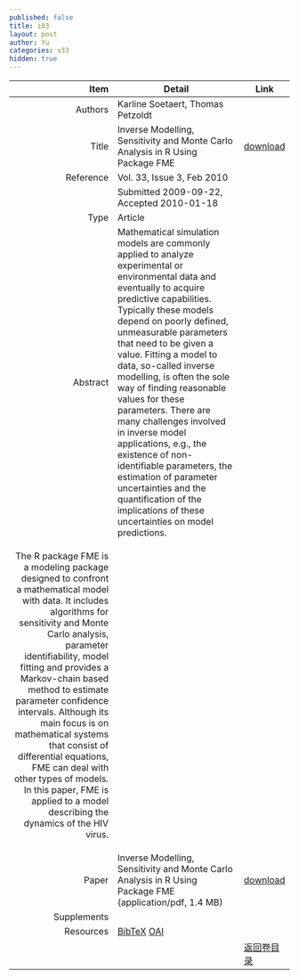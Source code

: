 ```yaml
---
published: false
title: i03
layout: post
author: Yu
categories: v33
hidden: true
---
```


| Item | Detail | Link |
|---:|---|---|
| Authors | Karline  Soetaert, Thomas Petzoldt| |
| Title |Inverse Modelling, Sensitivity and Monte Carlo Analysis in R Using Package FME | [download](http://www.jstatsoft.org/v33/i03/paper) |
| Reference |Vol. 33, Issue 3, Feb 2010 | |
| | Submitted 2009-09-22, Accepted 2010-01-18| | 
| Type | Article| |
| Abstract | Mathematical simulation models are commonly applied to analyze experimental or environmental data and eventually to acquire predictive capabilities. Typically these models depend on poorly defined, unmeasurable parameters that need to be given a value. Fitting a model to data, so-called inverse modelling, is often the sole way of finding reasonable values for these parameters. There are many challenges involved in inverse model applications, e.g., the existence of non-identifiable parameters, the estimation of parameter uncertainties and the quantification of the implications of these uncertainties on model predictions.| |
 <p>The R package FME is a modeling package designed to confront a mathematical model with data. It includes algorithms for sensitivity and Monte Carlo analysis, parameter identifiability, model fitting and provides a Markov-chain based method to estimate parameter confidence intervals. Although its main focus is on mathematical systems that consist of differential equations, FME can deal with other types of models. In this paper, FME is applied to a model describing the dynamics of the HIV virus.</p>| |
| Paper | Inverse Modelling, Sensitivity and Monte Carlo Analysis in R Using Package FME  (application/pdf, 1.4 MB)| [download](http://www.jstatsoft.org/v33/i03/paper) |
| Supplements | | |
| Resources | [BibTeX](http://www.jstatsoft.org/v33/i03/bibtex) [OAI](http://www.jstatsoft.org/oai?verb=GetRecord&identifier=oai.jstatsoft/v33/i03&prefix=oai_dc)| |
| |  | [返回卷目录]({{site.baseurl}}/volume/v33.html) |